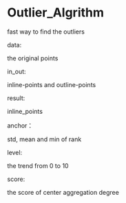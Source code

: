 # Outlier_Algrithm
fast way to find the outliers

data: 

the original points


in_out:

inline-points and outline-points


result:

inline_points


anchor：

std, mean and min of rank


level:

the trend from 0 to 10


score:

the score of center aggregation degree
